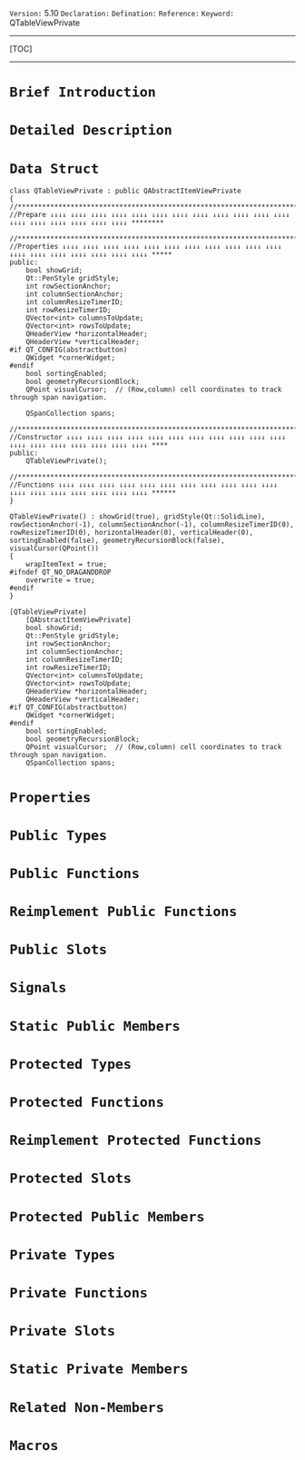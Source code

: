 `Version:` 5.10
`Declaration:` 
`Defination:` 
`Reference:` 
`Keyword:` QTableViewPrivate

------

[TOC]

------

# `Brief Introduction`

# `Detailed Description`

# `Data Struct`

```
class QTableViewPrivate : public QAbstractItemViewPrivate
{
//**************************************************************************************************************
//Prepare ↓↓↓↓ ↓↓↓↓ ↓↓↓↓ ↓↓↓↓ ↓↓↓↓ ↓↓↓↓ ↓↓↓↓ ↓↓↓↓ ↓↓↓↓ ↓↓↓↓ ↓↓↓↓ ↓↓↓↓ ↓↓↓↓ ↓↓↓↓ ↓↓↓↓ ↓↓↓↓ ↓↓↓↓ ↓↓↓↓ ********

//**************************************************************************************************************
//Properties ↓↓↓↓ ↓↓↓↓ ↓↓↓↓ ↓↓↓↓ ↓↓↓↓ ↓↓↓↓ ↓↓↓↓ ↓↓↓↓ ↓↓↓↓ ↓↓↓↓ ↓↓↓↓ ↓↓↓↓ ↓↓↓↓ ↓↓↓↓ ↓↓↓↓ ↓↓↓↓ ↓↓↓↓ ↓↓↓↓ *****
public:
    bool showGrid;
    Qt::PenStyle gridStyle;
    int rowSectionAnchor;
    int columnSectionAnchor;
    int columnResizeTimerID;
    int rowResizeTimerID;
    QVector<int> columnsToUpdate;
    QVector<int> rowsToUpdate;
    QHeaderView *horizontalHeader;
    QHeaderView *verticalHeader;
#if QT_CONFIG(abstractbutton)
    QWidget *cornerWidget;
#endif
    bool sortingEnabled;
    bool geometryRecursionBlock;
    QPoint visualCursor;  // (Row,column) cell coordinates to track through span navigation.

    QSpanCollection spans;
    
//**************************************************************************************************************
//Constructor ↓↓↓↓ ↓↓↓↓ ↓↓↓↓ ↓↓↓↓ ↓↓↓↓ ↓↓↓↓ ↓↓↓↓ ↓↓↓↓ ↓↓↓↓ ↓↓↓↓ ↓↓↓↓ ↓↓↓↓ ↓↓↓↓ ↓↓↓↓ ↓↓↓↓ ↓↓↓↓ ↓↓↓↓ ↓↓↓↓ ****
public:
    QTableViewPrivate();
    
//**************************************************************************************************************
//Functions ↓↓↓↓ ↓↓↓↓ ↓↓↓↓ ↓↓↓↓ ↓↓↓↓ ↓↓↓↓ ↓↓↓↓ ↓↓↓↓ ↓↓↓↓ ↓↓↓↓ ↓↓↓↓ ↓↓↓↓ ↓↓↓↓ ↓↓↓↓ ↓↓↓↓ ↓↓↓↓ ↓↓↓↓ ↓↓↓↓ ******
}
```

```
QTableViewPrivate() : showGrid(true), gridStyle(Qt::SolidLine),  rowSectionAnchor(-1), columnSectionAnchor(-1), columnResizeTimerID(0), 						  rowResizeTimerID(0), horizontalHeader(0), verticalHeader(0), sortingEnabled(false), geometryRecursionBlock(false), 						  visualCursor(QPoint())
{
    wrapItemText = true;
#ifndef QT_NO_DRAGANDDROP
    overwrite = true;
#endif
}
```



```
[QTableViewPrivate]
    [QAbstractItemViewPrivate]
    bool showGrid;
    Qt::PenStyle gridStyle;
    int rowSectionAnchor;
    int columnSectionAnchor;
    int columnResizeTimerID;
    int rowResizeTimerID;
    QVector<int> columnsToUpdate;
    QVector<int> rowsToUpdate;
    QHeaderView *horizontalHeader;
    QHeaderView *verticalHeader;
#if QT_CONFIG(abstractbutton)
    QWidget *cornerWidget;
#endif
    bool sortingEnabled;
    bool geometryRecursionBlock;
    QPoint visualCursor;  // (Row,column) cell coordinates to track through span navigation.
    QSpanCollection spans;
```

# `Properties`

# `Public Types`

# `Public Functions`

# `Reimplement Public Functions`

# `Public Slots`

# `Signals`

# `Static Public Members`

# `Protected Types`

# `Protected Functions`

# `Reimplement Protected Functions`

# `Protected Slots`

# `Protected Public Members`

# `Private Types`

# `Private Functions`

# `Private Slots`

# `Static Private Members`

# `Related Non-Members`

# `Macros`

